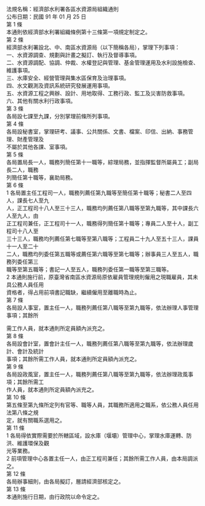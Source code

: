 法規名稱：經濟部水利署各區水資源局組織通則  
公布日期：民國 91 年 01 月 25 日  
第 1 條  
本通則依經濟部水利署組織條例第十三條第一項規定制定之。  
第 2 條  
經濟部水利署設北、中、南區水資源局（以下簡稱各局），掌理下列事項：  
一、水資源調查、規劃與計畫之擬訂、執行及督導事項。  
二、水資源調配、協調、仲裁、水權登記與管理、基金管理運用及水利設施檢查、維護事項。  
三、水庫安全、經營管理與集水區保育及治理事項。  
四、水文觀測及資訊系統研究發展運用事項。  
五、水資源工程之興辦、設計、用地取得、工務行政、監工及災害防救事項。  
六、其他有關水利行政事項。  
第 3 條  
各局設七課至九課，分別掌理前條所列事項。  
第 4 條  
各局設秘書室，掌理研考、議事、公共關係、文書、檔案、印信、出納、事務管理、財產管理及  
不屬於其他各課、室事項。  
第 5 條  
各局置局長一人，職務列簡任第十一職等，綜理局務，並指揮監督所屬員工；副局長二人，職務  
列簡任第十職等，襄助局務。  
第 6 條  
1 各局置主任工程司一人，職務列薦任第九職等至簡任第十職等；秘書二人至四人，課長七人至九  
人，正工程司十八人至三十三人，職務均列薦任第八職等至第九職等，其中課長六人至九人，由  
正工程司兼任，正工程司十一人，職務得列簡任第十職等；專員二人至十人，副工程司十八人至  
三十三人，職務均列薦任第七職等至第八職等；工程員二十九人至五十三人，課員十一人至二十  
二人，職務均列委任第五職等或薦任第六職等至第七職等；辦事員三人至五人，職務列委任第三  
職等至第五職等；書記一人至五人，職務列委任第一職等至第三職等。  
2 本通則施行前，原臺灣省南區水資源局原依雇員管理規則僱用之現職雇員，其未具公務人員任用  
資格者，得占用前項書記職缺，繼續僱用至離職時為止。  
第 7 條  
各局設人事室，置主任一人，職務列薦任第八職等至第九職等，依法辦理人事管理事項；其餘所  


需工作人員，就本通則所定員額內派充之。  
第 8 條  
各局設會計室，置會計主任一人，職務列薦任第八職等至第九職等，依法辦理歲計、會計及統計  
事項；其餘所需工作人員，就本通則所定員額內派充之。  
第 9 條  
各局設政風室，置主任一人，職務列薦任第八職等至第九職等，依法辦理政風事項；其餘所需工  
作人員，就本通則所定員額內派充之。  
第 10 條  
第五條至第九條所定列有官等、職等人員，其職務所適用之職系，依公務人員任用法第八條之規  
定，就有關職系選用之。  
第 11 條  
1 各局得依實際需要於所轄區域，設水庫（堰壩）管理中心，掌理水庫運轉、防洪、維護環保及觀  
光等業務。  
2 前項管理中心各置主任一人，由正工程司兼任；其餘所需工作人員，由本局調派之。  
第 12 條  
各局辦事細則，由各局擬訂，層請經濟部核定之。  
第 13 條  
本通則施行日期，由行政院以命令定之。  


